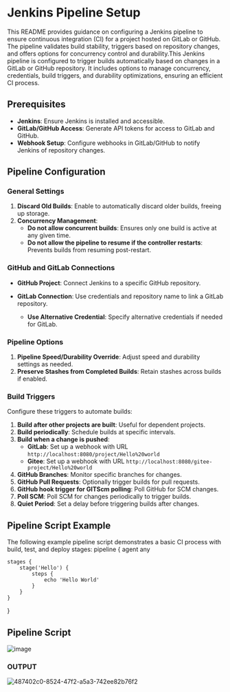 # Jenkins Pipeline Setup

This README provides guidance on configuring a Jenkins pipeline to ensure continuous integration (CI) for a project hosted on GitLab or GitHub. The pipeline validates build stability, triggers based on repository changes, and offers options for concurrency control and durability.This Jenkins pipeline is configured to trigger builds automatically based on changes in a GitLab or GitHub repository. It includes options to manage concurrency, credentials, build triggers, and durability optimizations, ensuring an efficient CI process.

## Prerequisites

- **Jenkins**: Ensure Jenkins is installed and accessible.
- **GitLab/GitHub Access**: Generate API tokens for access to GitLab and GitHub.
- **Webhook Setup**: Configure webhooks in GitLab/GitHub to notify Jenkins of repository changes.

## Pipeline Configuration

### General Settings

1. **Discard Old Builds**: Enable to automatically discard older builds, freeing up storage.
2. **Concurrency Management**:
   - **Do not allow concurrent builds**: Ensures only one build is active at any given time.
   - **Do not allow the pipeline to resume if the controller restarts**: Prevents builds from resuming post-restart.

### GitHub and GitLab Connections

- **GitHub Project**: Connect Jenkins to a specific GitHub repository.
- **GitLab Connection**: Use credentials and repository name to link a GitLab repository.

   - **Use Alternative Credential**: Specify alternative credentials if needed for GitLab.

### Pipeline Options

1. **Pipeline Speed/Durability Override**: Adjust speed and durability settings as needed.
2. **Preserve Stashes from Completed Builds**: Retain stashes across builds if enabled.

### Build Triggers

Configure these triggers to automate builds:

1. **Build after other projects are built**: Useful for dependent projects.
2. **Build periodically**: Schedule builds at specific intervals.
3. **Build when a change is pushed**:
   - **GitLab**: Set up a webhook with URL `http://localhost:8080/project/Hello%20world`
   - **Gitee**: Set up a webhook with URL `http://localhost:8080/gitee-project/Hello%20world`
4. **GitHub Branches**: Monitor specific branches for changes.
5. **GitHub Pull Requests**: Optionally trigger builds for pull requests.
6. **GitHub hook trigger for GITScm polling**: Poll GitHub for SCM changes.
7. **Poll SCM**: Poll SCM for changes periodically to trigger builds.
8. **Quiet Period**: Set a delay before triggering builds after changes.



## Pipeline Script Example

The following example pipeline script demonstrates a basic CI process with build, test, and deploy stages:
pipeline {
    agent any

    stages {
        stage('Hello') {
            steps {
                echo 'Hello World'
            }
        }
    }
}



## Pipeline Script

![image](https://github.com/user-attachments/assets/b973100b-09a5-44e5-b9cf-3bbca2702d36)


### OUTPUT
![487402c0-8524-47f2-a5a3-742ee82b76f2](https://github.com/user-attachments/assets/ef1037d0-bd26-4311-b3eb-56ce237aece8)



